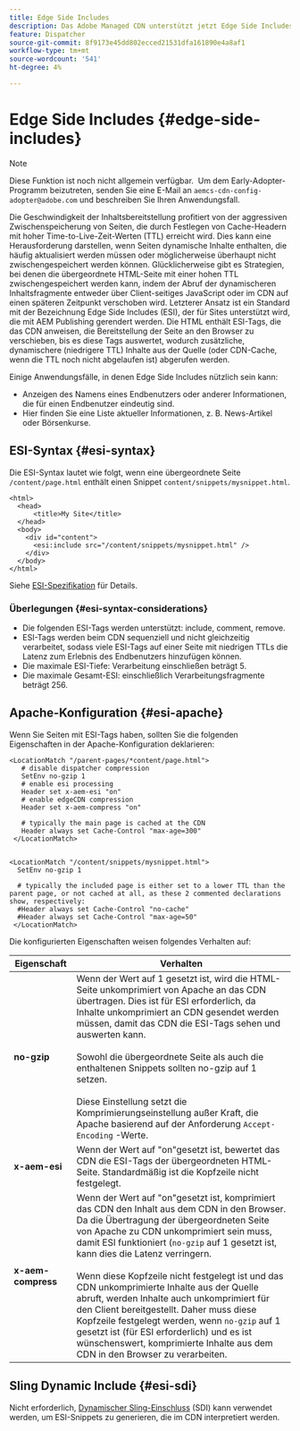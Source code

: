 ```yaml
---
title: Edge Side Includes
description: Das Adobe Managed CDN unterstützt jetzt Edge Side Includes (ESI), eine Markup-Sprache für die dynamische Webinhaltassembly auf Edge-Ebene.
feature: Dispatcher
source-git-commit: 8f9173e45dd802ecced21531dfa161890e4a8af1
workflow-type: tm+mt
source-wordcount: '541'
ht-degree: 4%

---
```


# Edge Side Includes {#edge-side-includes}

>[!NOTE]
>Diese Funktion ist noch nicht allgemein verfügbar.  Um dem Early-Adopter-Programm beizutreten, senden Sie eine E-Mail an `aemcs-cdn-config-adopter@adobe.com` und beschreiben Sie Ihren Anwendungsfall.

Die Geschwindigkeit der Inhaltsbereitstellung profitiert von der aggressiven Zwischenspeicherung von Seiten, die durch Festlegen von Cache-Headern mit hoher Time-to-Live-Zeit-Werten (TTL) erreicht wird. Dies kann eine Herausforderung darstellen, wenn Seiten dynamische Inhalte enthalten, die häufig aktualisiert werden müssen oder möglicherweise überhaupt nicht zwischengespeichert werden können. Glücklicherweise gibt es Strategien, bei denen die übergeordnete HTML-Seite mit einer hohen TTL zwischengespeichert werden kann, indem der Abruf der dynamischeren Inhaltsfragmente entweder über Client-seitiges JavaScript oder im CDN auf einen späteren Zeitpunkt verschoben wird. Letzterer Ansatz ist ein Standard mit der Bezeichnung Edge Side Includes (ESI), der für Sites unterstützt wird, die mit AEM Publishing gerendert werden. Die HTML enthält ESI-Tags, die das CDN anweisen, die Bereitstellung der Seite an den Browser zu verschieben, bis es diese Tags auswertet, wodurch zusätzliche, dynamischere (niedrigere TTL) Inhalte aus der Quelle (oder CDN-Cache, wenn die TTL noch nicht abgelaufen ist) abgerufen werden.

Einige Anwendungsfälle, in denen Edge Side Includes nützlich sein kann:

* Anzeigen des Namens eines Endbenutzers oder anderer Informationen, die für einen Endbenutzer eindeutig sind.
* Hier finden Sie eine Liste aktueller Informationen, z. B. News-Artikel oder Börsenkurse.

## ESI-Syntax {#esi-syntax}

Die ESI-Syntax lautet wie folgt, wenn eine übergeordnete Seite `/content/page.html` enthält einen Snippet `content/snippets/mysnippet.html`.

```
<html>
  <head>
      <title>My Site</title>
  </head>
  <body>
    <div id="content">
      <esi:include src="/content/snippets/mysnippet.html" />
    </div>
  </body>
</html>
```

Siehe [ESI-Spezifikation](https://www.w3.org/TR/esi-lang/) für Details.

### Überlegungen {#esi-syntax-considerations}

* Die folgenden ESI-Tags werden unterstützt: include, comment, remove.
* ESI-Tags werden beim CDN sequenziell und nicht gleichzeitig verarbeitet, sodass viele ESI-Tags auf einer Seite mit niedrigen TTLs die Latenz zum Erlebnis des Endbenutzers hinzufügen können.
* Die maximale ESI-Tiefe: Verarbeitung einschließen beträgt 5.
* Die maximale Gesamt-ESI: einschließlich Verarbeitungsfragmente beträgt 256.


## Apache-Konfiguration {#esi-apache}

Wenn Sie Seiten mit ESI-Tags haben, sollten Sie die folgenden Eigenschaften in der Apache-Konfiguration deklarieren:

```
<LocationMatch "/parent-pages/*content/page.html">
   # disable dispatcher compression
   SetEnv no-gzip 1
   # enable esi processing 
   Header set x-aem-esi "on"
   # enable edgeCDN compression
   Header set x-aem-compress "on"

   # typically the main page is cached at the CDN
   Header always set Cache-Control "max-age=300"
 </LocationMatch>


<LocationMatch "/content/snippets/mysnippet.html">
  SetEnv no-gzip 1

  # typically the included page is either set to a lower TTL than the parent page, or not cached at all, as these 2 commented declarations show, respectively:
  #Header always set Cache-Control "no-cache"
  #Header always set Cache-Control "max-age=50"
 </LocationMatch> 
```

Die konfigurierten Eigenschaften weisen folgendes Verhalten auf:

| Eigenschaft | Verhalten |
|-----------|--------------------------|
| **no-gzip** | Wenn der Wert auf 1 gesetzt ist, wird die HTML-Seite unkomprimiert von Apache an das CDN übertragen. Dies ist für ESI erforderlich, da Inhalte unkomprimiert an CDN gesendet werden müssen, damit das CDN die ESI-Tags sehen und auswerten kann.<br/><br/>Sowohl die übergeordnete Seite als auch die enthaltenen Snippets sollten no-gzip auf 1 setzen.<br/><br/>Diese Einstellung setzt die Komprimierungseinstellung außer Kraft, die Apache basierend auf der Anforderung `Accept-Encoding` -Werte. |
| **x-aem-esi** | Wenn der Wert auf &quot;on&quot;gesetzt ist, bewertet das CDN die ESI-Tags der übergeordneten HTML-Seite.  Standardmäßig ist die Kopfzeile nicht festgelegt. |
| **x-aem-compress** | Wenn der Wert auf &quot;on&quot;gesetzt ist, komprimiert das CDN den Inhalt aus dem CDN in den Browser. Da die Übertragung der übergeordneten Seite von Apache zu CDN unkomprimiert sein muss, damit ESI funktioniert (`no-gzip` auf 1 gesetzt ist, kann dies die Latenz verringern.<br/><br/>Wenn diese Kopfzeile nicht festgelegt ist und das CDN unkomprimierte Inhalte aus der Quelle abruft, werden Inhalte auch unkomprimiert für den Client bereitgestellt. Daher muss diese Kopfzeile festgelegt werden, wenn `no-gzip` auf 1 gesetzt ist (für ESI erforderlich) und es ist wünschenswert, komprimierte Inhalte aus dem CDN in den Browser zu verarbeiten. |

## Sling Dynamic Include {#esi-sdi}

Nicht erforderlich, [Dynamischer Sling-Einschluss](https://sling.apache.org/documentation/bundles/dynamic-includes.html) (SDI) kann verwendet werden, um ESI-Snippets zu generieren, die im CDN interpretiert werden.
